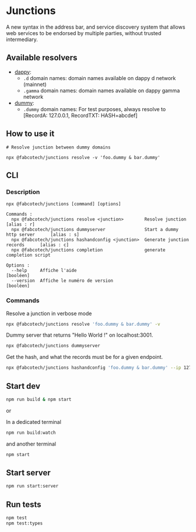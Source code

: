 # Junctions

A new syntax in the address bar, and service discovery system that allows web services to be endorsed by multiple parties, without trusted intermediary.

## Available resolvers

- [dappy](./src/lib/domainResolvers/dappy.ts):
  - `.d` domain names: domain names available on dappy d network (mainnet)
  - `.gamma` domain names: domain names available on dappy gamma network
- [dummy](./src/lib/domainResolvers/dummy.ts):
  - `.dummy` domain names: For test purposes, always resolve to [RecordA: 127.0.0.1, RecordTXT: HASH=abcdef]

## How to use it

```
# Resolve junction between dummy domains

npx @fabcotech/junctions resolve -v 'foo.dummy & bar.dummy'
```

## CLI

### Description

```
npx @fabcotech/junctions [command] [options]

Commands :
  npx @fabcotech/junctions resolve <junction>        Resolve junction               [alias : r]
  npx @fabcotech/junctions dummyserver               Start a dummy http server      [alias : s]
  npx @fabcotech/junctions hashandconfig <junction>  Generate junction records      [alias : c]
  npx @fabcotech/junctions completion                generate completion script

Options :
  --help     Affiche l'aide                                            [booléen]
  --version  Affiche le numéro de version                              [booléen]
```

### Commands

Resolve a junction in verbose mode

```sh
npx @fabcotech/junctions resolve 'foo.dummy & bar.dummy' -v
```

Dummy server that returns "Hello World !" on localhost:3001.

```sh
npx @fabcotech/junctions dummyserver
```

Get the hash, and what the records must be for a given endpoint.

```sh
npx @fabcotech/junctions hashandconfig 'foo.dummy & bar.dummy' --ip 127.0.0.1 --host "foo&bar" --port 3001
```

## Start dev

```sh
npm run build & npm start
```

or

In a dedicated terminal

```sh
npm run build:watch
```

and another terminal

```sh
npm start
```

## Start server

```sh
npm run start:server
```

## Run tests

```sh
npm test
npm test:types
```
